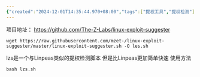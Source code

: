 ```yaml
---
{"created":"2024-12-01T14:35:44.970+08:00","tags":["提权工具","提权检测"],"Type":"Note","dg-publish":true,"aliases":["LZS"],"permalink":"/26-工具使用/LZS使用/","dgPassFrontmatter":true,"noteIcon":"2"}
---
```


项目地址： https://github.com/The-Z-Labs/linux-exploit-suggester

```
wget https://raw.githubusercontent.com/mzet-/linux-exploit-suggester/master/linux-exploit-suggester.sh -O les.sh
```

lzs是一个与Linpeas类似的提权检测脚本
但是比Linpeas更加简单快速
使用方法
```
bash lzs.sh
```
